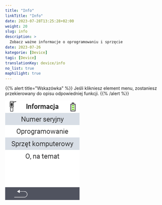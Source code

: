 ```yaml
---
title: "Info"
linkTitle: "Info"
date: 2023-07-28T13:25:28+02:00
weight: 20
slug: info
description: >
  Zobacz ważne informacje o oprogramowaniu i sprzęcie
date: 2023-07-26
kategorie: [Device]
tagi: [Device]
translationKey: device/info
no_list: true
maphilight: true
---
```

{{% alert title="Wskazówka" %}}
Jeśli klikniesz element menu, zostaniesz przekierowany do opisu odpowiedniej funkcji.
{{% /alert %}}

<img src="images/menu.png" alt="VitalControl Info" title="Info" usemap="#workmap" class="maphilight" />

<map name="workmap">
  <area shape="rect" coords="2,40,238,80" alt="Numer seryjny" title="Aby uzyskać numer seryjny swojego urządzenia, kliknij tutaj&#10;Kliknięcie myszą: do dokumentacji" href="/en/docs/device/info/serial-number/">
  <area shape="rect" coords="2,80,238,120" alt="Oprogramowanie" title="Instrukcje dotyczące wyświetlania wersji oprogramowania można znaleźć tutaj&#10;Kliknięcie myszą: do dokumentacji" href="/en/docs/firmware/versions/">
  <area shape="rect" coords="2,120,238,160" alt="Sprzęt" title="Aby uzyskać dostęp do informacji o sprzęcie swojego urządzenia, kliknij tutaj&#10;Kliknięcie myszą: do dokumentacji" href="/en/docs/device/info/hardware/">
  <area shape="rect" coords="2,160,238,200" alt="O programie" title="Wywołaj informacje o dostawcy&#10;Kliknięcie myszą: do dokumentacji" href="/en/docs/device/info/about/">

  <area shape="rect" coords="2,282,120,319" alt="Wstecz" title="Wróć na poziom&#10;Kliknięcie myszą: otwórz dokumentację" href="/en/docs/device/">
</map>
